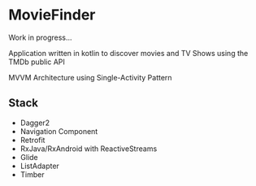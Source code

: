 # MovieFinder
Work in progress...

Application written in kotlin to discover movies and TV Shows using the TMDb public API

MVVM Architecture using Single-Activity Pattern

## Stack
* Dagger2
* Navigation Component
* Retrofit
* RxJava/RxAndroid with ReactiveStreams
* Glide
* ListAdapter
* Timber
